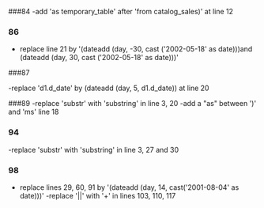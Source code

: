###84
-add 'as temporary_table' after 'from catalog_sales)' at line 12


### 86
- replace line 21 by '(dateadd (day, -30, cast ('2002-05-18' as date)))and (dateadd (day, 30, cast ('2002-05-18' as date)))'

###87

-replace 'd1.d_date' by (dateadd (day, 5, d1.d_date)) at line 20

###89
-replace 'substr' with 'substring' in line 3, 20
-add a "as" between ')' and 'ms' line 18


### 94
-replace 'substr' with 'substring' in line 3, 27 and 30

### 98
- replace lines 29, 60, 91 by '(dateadd (day, 14, cast('2001-08-04' as date)))'
-replace '||' with '+' in lines 103, 110, 117

